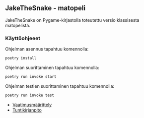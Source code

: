 
## JakeTheSnake - matopeli

JakeTheSnake on Pygame-kirjastolla toteutettu versio klassisesta matopelistä.


### Käyttöohjeeet

Ohjelman asennus tapahtuu komennolla:

```bash
poetry install
```

Ohjelman suorittaminen tapahtuu komennolla:

```bash
poetry run invoke start
```

Ohjelman testien suorittaminen tapahtuu komennolla:

```bash
poetry run invoke test
```


* [Vaatimusmäärittely](https://github.com/sampsaoinonen/ot-harjoitustyo/blob/master/dokumentaatio/vaatimusmaarittely.md)
* [Tuntikirjanpito](https://github.com/sampsaoinonen/ot-harjoitustyo/blob/master/dokumentaatio/tuntikirjanpito.md)